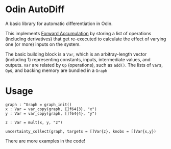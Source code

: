 # Odin AutoDiff
A basic library for automatic differentiation in Odin. 

This implements [Forward Accumulation](https://en.wikipedia.org/wiki/Automatic_differentiation#Forward_accumulation) by storing a list of operations (including derivatives) that get re-executed to calculate the effect of varying one (or more) inputs on the system. 

The basic building block is a `Var`, which is an arbitray-length vector (including 1) representing constants, inputs, intermediate values, and outputs. `Var` are related by `Op` (operations), such as `add()`. The lists of `Var`s, `Op`s, and backing memory are bundled in a `Graph`

# Usage
```odin
graph : ^Graph = graph_init()
x : Var = var_copy(graph, []f64{3}, "x")
y : Var = var_copy(graph, []f64{4}, "y")

z : Var = mult(x, y, "z")

uncertainty_collect(graph, targets = []Var{z}, knobs = []Var{x,y})
```

There are more examples in the code!

